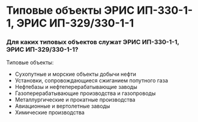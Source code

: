 # Типовые объекты ЭРИС ИП-330-1-1, ЭРИС ИП-329/330-1-1
### Для каких типовых объектов служат ЭРИС ИП-330-1-1, ЭРИС ИП-329/330-1-1?
Типовые объекты:
- Сухопутные и морские объекты добычи нефти
- Установки, сопровождающиеся сжиганием попутного газа
- Нефтебазы и нефтеперерабатывающие заводы
- Газоперерабатывающие производства и газопроводы
- Металлургические и прокатные производства
- Авиационные и вертолетные заводы
- Химические производства
